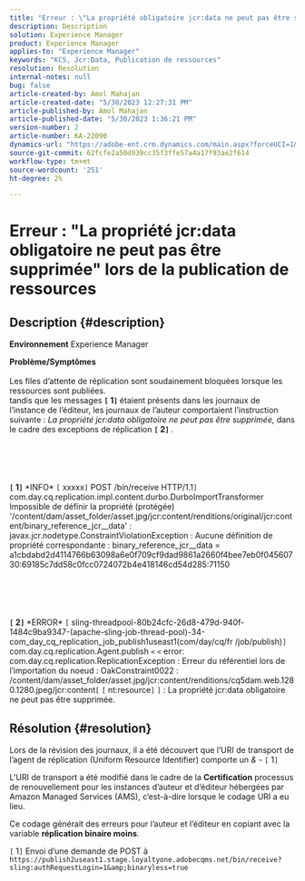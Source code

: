 ```yaml
---
title: "Erreur : \"La propriété obligatoire jcr:data ne peut pas être supprimée\" lors de la publication des ressources"
description: Description
solution: Experience Manager
product: Experience Manager
applies-to: "Experience Manager"
keywords: "KCS, Jcr:Data, Publication de ressources"
resolution: Resolution
internal-notes: null
bug: false
article-created-by: Amol Mahajan
article-created-date: "5/30/2023 12:27:31 PM"
article-published-by: Amol Mahajan
article-published-date: "5/30/2023 1:36:21 PM"
version-number: 2
article-number: KA-22090
dynamics-url: "https://adobe-ent.crm.dynamics.com/main.aspx?forceUCI=1&pagetype=entityrecord&etn=knowledgearticle&id=3ca9b754-e5fe-ed11-8f6e-6045bd0065b6"
source-git-commit: 62fcfe2a50d939cc35f3ffe57a4a17f93ae2f614
workflow-type: tm+mt
source-wordcount: '251'
ht-degree: 2%

---
```


# Erreur : &quot;La propriété jcr:data obligatoire ne peut pas être supprimée&quot; lors de la publication de ressources

## Description {#description}

<b>Environnement</b>
Experience Manager


<b>Problème/Symptômes</b><br><br>Les files d’attente de réplication sont soudainement bloquées lorsque les ressources sont publiées. 
<br>tandis que les messages <b>`[` 1`]` </b> étaient présents dans les journaux de l’instance de l’éditeur, les journaux de l’auteur comportaient l’instruction suivante : *La propriété jcr:data obligatoire ne peut pas être supprimée,* dans le cadre des exceptions de réplication <b>`[` 2`]` </b>.<br><br> <br><br> <br><br><b>`[` 1`]` </b> \*INFO\* `[` xxxxx`]`  POST /bin/receive HTTP/1.1`]`  com.day.cq.replication.impl.content.durbo.DurboImportTransformer Impossible de définir la propriété (protégée) &#39;/content/dam/asset_folder/asset.jpg/jcr:content/renditions/original/jcr:content/binary_reference_jcr__data&#39; : javax.jcr.nodetype.ConstraintViolationException : Aucune définition de propriété correspondante : binary_reference_jcr__data = a1cbdabd2d4114766b63098a6e0f709cf9dad9861a2660f4bee7eb0f04560730:69185c7dd58c0fcc0724072b4e418146cd54d285:71150<br><br> <br><br> <br><br><b>`[` 2`]` </b> \*ERROR\* `[` sling-threadpool-80b24cfc-26d8-479d-940f-1484c9ba9347-(apache-sling-job-thread-pool)-34-com_day_cq_replication_job_publish1useast1(com/day/cq/fr /job/publish)`]`  com.day.cq.replication.Agent.publish `<` `<`  error: com.day.cq.replication.ReplicationException : Erreur du référentiel lors de l’importation du noeud : OakConstraint0022 : /content/dam/asset_folder/asset.jpg/jcr:content/renditions/cq5dam.web.1280.1280.jpeg/jcr:content`[` `[` nt:resource`]` `]` : La propriété jcr:data obligatoire ne peut pas être supprimée.<br>

## Résolution {#resolution}


Lors de la révision des journaux, il a été découvert que l’URI de transport de l’agent de réplication (Uniform Resource Identifier) comporte un *&amp;* - `[` 1`]`

L’URI de transport a été modifié dans le cadre de la <b>Certification</b> processus de renouvellement pour les instances d’auteur et d’éditeur hébergées par Amazon Managed Services (AMS), c’est-à-dire lorsque le codage URI a eu lieu.

Ce codage générait des erreurs pour l’auteur et l’éditeur en copiant avec la variable <b>réplication binaire moins</b>.



`[` 1`]`  Envoi d’une demande de POST à `https://publish2useast1.stage.loyaltyone.adobecqms.net/bin/receive?sling:authRequestLogin=1&amp;binaryless=true`
